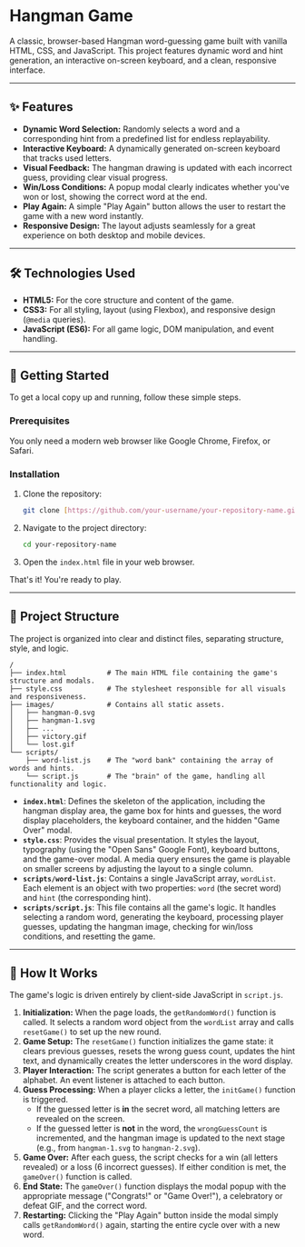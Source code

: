 # Hangman Game  

A classic, browser-based Hangman word-guessing game built with vanilla HTML, CSS, and JavaScript. This project features dynamic word and hint generation, an interactive on-screen keyboard, and a clean, responsive interface.



---

## ✨ Features

* **Dynamic Word Selection:** Randomly selects a word and a corresponding hint from a predefined list for endless replayability.
* **Interactive Keyboard:** A dynamically generated on-screen keyboard that tracks used letters.
* **Visual Feedback:** The hangman drawing is updated with each incorrect guess, providing clear visual progress.
* **Win/Loss Conditions:** A popup modal clearly indicates whether you've won or lost, showing the correct word at the end.
* **Play Again:** A simple "Play Again" button allows the user to restart the game with a new word instantly.
* **Responsive Design:** The layout adjusts seamlessly for a great experience on both desktop and mobile devices.

---

## 🛠️ Technologies Used

* **HTML5:** For the core structure and content of the game.
* **CSS3:** For all styling, layout (using Flexbox), and responsive design (`@media` queries).
* **JavaScript (ES6):** For all game logic, DOM manipulation, and event handling.

---

## 🚀 Getting Started

To get a local copy up and running, follow these simple steps.

### Prerequisites

You only need a modern web browser like Google Chrome, Firefox, or Safari.

### Installation

1.  Clone the repository:
    ```sh
    git clone [https://github.com/your-username/your-repository-name.git](https://github.com/your-username/your-repository-name.git)
    ```
2.  Navigate to the project directory:
    ```sh
    cd your-repository-name
    ```
3.  Open the `index.html` file in your web browser.

That's it! You're ready to play.

---

## 📂 Project Structure

The project is organized into clear and distinct files, separating structure, style, and logic.

```
/
├── index.html          # The main HTML file containing the game's structure and modals.
├── style.css           # The stylesheet responsible for all visuals and responsiveness.
├── images/             # Contains all static assets.
│   ├── hangman-0.svg
│   ├── hangman-1.svg
│   ├── ...
│   ├── victory.gif
│   └── lost.gif
└── scripts/
    ├── word-list.js    # The "word bank" containing the array of words and hints.
    └── script.js       # The "brain" of the game, handling all functionality and logic.

```

* **`index.html`**: Defines the skeleton of the application, including the hangman display area, the game box for hints and guesses, the word display placeholders, the keyboard container, and the hidden "Game Over" modal.
* **`style.css`**: Provides the visual presentation. It styles the layout, typography (using the "Open Sans" Google Font), keyboard buttons, and the game-over modal. A media query ensures the game is playable on smaller screens by adjusting the layout to a single column.
* **`scripts/word-list.js`**: Contains a single JavaScript array, `wordList`. Each element is an object with two properties: `word` (the secret word) and `hint` (the corresponding hint).
* **`scripts/script.js`**: This file contains all the game's logic. It handles selecting a random word, generating the keyboard, processing player guesses, updating the hangman image, checking for win/loss conditions, and resetting the game.

---

## 🧠 How It Works

The game's logic is driven entirely by client-side JavaScript in `script.js`.

1.  **Initialization:** When the page loads, the `getRandomWord()` function is called. It selects a random word object from the `wordList` array and calls `resetGame()` to set up the new round.
2.  **Game Setup:** The `resetGame()` function initializes the game state: it clears previous guesses, resets the wrong guess count, updates the hint text, and dynamically creates the letter underscores in the word display.
3.  **Player Interaction:** The script generates a button for each letter of the alphabet. An event listener is attached to each button.
4.  **Guess Processing:** When a player clicks a letter, the `initGame()` function is triggered.
    * If the guessed letter is **in** the secret word, all matching letters are revealed on the screen.
    * If the guessed letter is **not** in the word, the `wrongGuessCount` is incremented, and the hangman image is updated to the next stage (e.g., from `hangman-1.svg` to `hangman-2.svg`).
5.  **Game Over:** After each guess, the script checks for a win (all letters revealed) or a loss (6 incorrect guesses). If either condition is met, the `gameOver()` function is called.
6.  **End State:** The `gameOver()` function displays the modal popup with the appropriate message ("Congrats!" or "Game Over!"), a celebratory or defeat GIF, and the correct word.
7.  **Restarting:** Clicking the "Play Again" button inside the modal simply calls `getRandomWord()` again, starting the entire cycle over with a new word.